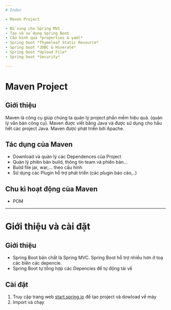 ```yaml
---
# Index

- Maven Project

- Bổ sung cho Spring MVC
- Tạo và sử dụng Spring Boot
- Cấu hình qua *properties & yaml*
- Spring boot *Thymeleaf Static Resource*
- Spring boot *JDBC & Hinerate*
- Spring boot *Upload File*
- Spring boot *Security*

---
```


# Maven Project

## Giới thiệu

Maven là công cụ giúp chúng ta quản lý project phần mềm hiệu quả. (quản lý văn bản công cụ). Maven được viết bằng Java và được sử dụng cho hầu hết các project Java. Maven được phát triển bởi Apache.

## Tác dụng của Maven

- Download và quản lý các Dependences của Project
- Quản lý phiên bản build, thông tin team và phiên bản...
- Build file jar, war,... theo cấu hình
- Sử dụng các Plugin hỗ trợ phát triển (các plugin báo cáo,..)

## Chu kì hoạt động của Maven
- POM 





---






# Giới thiệu và cài đặt

## Giới thiệu

- Spring Boot bản chất là Spring MVC. Spring Boot hỗ trợ nhiều hơn ở toạ các biên các depencie.
- Spring Boot tự tổng hợp các Depencies để tự động tải về

## Cài đặt

1. Truy cập trang web [start.spring.io](start.spring.io) để tạo project và dowload về máy
2. Import và chạy
